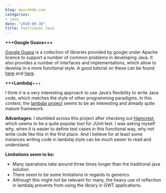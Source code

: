 ```yaml
---
blog: maxrohde.com
categories:
- java
date: "2010-09-30"
title: Functional Java
---
```


**+++Google Guava+++**

[Google Guava](http://code.google.com/p/guava-libraries/) is a collection of libraries provided by google under Apache licence to support a number of common problems in developing Java. It also provides a number of interfaces and implementations, which allow to develop in a more functional style. A good tutorial on these can be found [here](http://java.dzone.com/articles/touch-functional-style-plain?utm_source=feedburner&utm_medium=feed&utm_campaign=Feed%3A+javalobby%2Ffrontpage+%28Javalobby+%2F+Java+Zone%29) and [here](http://java.dzone.com/articles/touch-functional-style-plain-0).

**+++Lambdaj**+++

I think it is a very interesting approach to use Java‘s flexibility to write Java code, which matches the style of other programming paradigms. In this context, the [lambdaj project](http://code.google.com/p/lambdaj/) seems to be an interesting and already quite mature framework.

**Advantages:** I stumbled across this project after checking out [Hamcrest](http://code.google.com/p/hamcrest/wiki/UsesOfHamcrest), which seems to be a quite popular tool for JUnit test. I was asking myself why, when it is easier to define test cases in this functional way, why not write code like this in the first place. And I believe for at least some instances writing code in lambdaj style can be much easier to read and understand.

**Limitations seem to be:**

- Many operations take around three times longer than the traditional java solution
- There seem to be some limitations in regards to generics
- Although this might not be relevant for many, the heavy use of reflection in lambdaj prevents from using the library in GWT applications.
